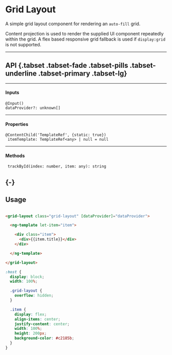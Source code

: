 <!-- THIS IS A GENERATED FILE - DO NOT EDIT -->

<a name="user-content-grid-layout"></a>
<a name="grid-layout"></a>
# Grid Layout

A simple grid layout component for rendering an `auto-fill` grid.

Content projection is used to render the supplied UI component repeatedly within the grid. A flex based responsive grid fallback is used if `display:grid` is not supported.

---

<a name="user-content-grid-layout-api-tabset-tabset-fade-tabset-pills-tabset-underline-tabset-primary-tabset-lg"></a>
<a name="grid-layout-api-tabset-tabset-fade-tabset-pills-tabset-underline-tabset-primary-tabset-lg"></a>
## API {.tabset .tabset-fade .tabset-pills .tabset-underline .tabset-primary .tabset-lg}

---

<a name="user-content-grid-layout-api-tabset-tabset-fade-tabset-pills-tabset-underline-tabset-primary-tabset-lg-inputs"></a>
<a name="grid-layout-api-tabset-tabset-fade-tabset-pills-tabset-underline-tabset-primary-tabset-lg-inputs"></a>
#### Inputs

```
@Input()
dataProvider?: unknown[]
```






---
<a name="user-content-grid-layout-api-tabset-tabset-fade-tabset-pills-tabset-underline-tabset-primary-tabset-lg-properties"></a>
<a name="grid-layout-api-tabset-tabset-fade-tabset-pills-tabset-underline-tabset-primary-tabset-lg-properties"></a>
#### Properties

```
@ContentChild('TemplateRef', {static: true})
 itemTemplate: TemplateRef<any> | null = null
```




---
<a name="user-content-grid-layout-api-tabset-tabset-fade-tabset-pills-tabset-underline-tabset-primary-tabset-lg-methods"></a>
<a name="grid-layout-api-tabset-tabset-fade-tabset-pills-tabset-underline-tabset-primary-tabset-lg-methods"></a>
#### Methods

```
 trackById(index: number, item: any): string
```

<a name="user-content-grid-layout-"></a>
<a name="grid-layout-"></a>
## {-}

<a name="user-content-grid-layout-usage"></a>
<a name="grid-layout-usage"></a>
## Usage

```html

<grid-layout class="grid-layout" [dataProvider]="dataProvider">

  <ng-template let-item="item">

    <div class="item">
      <div>{{item.title}}</div>
    </div>

  </ng-template>

</grid-layout>


```

```scss
:host {
  display: block;
  width: 100%;

  .grid-layout {
    overflow: hidden;
  }

  .item {
    display: flex;
    align-items: center;
    justify-content: center;
    width: 100%;
    height: 200px;
    background-color: #c2185b;
  }
}

```

